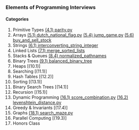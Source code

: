 ### Elements of Programming Interviews

#### Categories
1. Primitive Types
    [(4.1) parity.py](./parity.py)
2. Arrays
    [(5.1) dutch_national_flag.py](./dutch_national_flag.py)
    [(5.4) jump_game.py](./jump_game.py)
    [(5.6) buy_and_sell_stock](./buy_and_sell_stock.py)
3. Strings
    [(6.1) interconverting_string_integer](./interconverting_string_integer.py)
4. Linked Lists
    [(7.1) merge_sorted_lists](./merge_sorted_lists.py)
5. Stacks & Queues
    [(8.4) normalized_pathnames](./normalized_pathnames.py)
6. Binary Trees
    [(9.1) balanced_binary_tree](./balanced_binary_tree.py)
7. Heaps
    [(10.1)]
8. Searching
    [(11.1)]
9. Hash Tables
    [(12.2)]
10. Sorting
    [(13.1)]
11. Binary Search Trees
    [(14.1)]
12. Recursion
    [(15.1)]
13. Dynamic Programming
    [(16.1) score_combination.py](./score_combination.py)
    [(16.2) levenshtein_distance.py](./levenshtein_distance.py)
14. Greedy & Invariants
    [(17.4)]
15. Graphs
    [(18.1) search_maze.py](./search_maze.py)
16. Parallel Computing
    [(19.3)]
17. Honors Class

